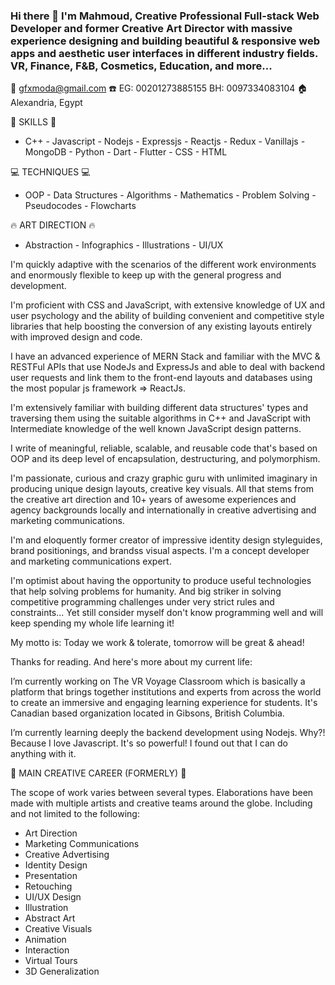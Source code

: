 ### Hi there 👋 I'm Mahmoud, Creative Professional Full-stack Web Developer and former Creative Art Director with massive experience designing and building beautiful & responsive web apps and aesthetic user interfaces in different industry fields. VR, Finance, F&B, Cosmetics, Education, and more...

📧 gfxmoda@gmail.com
☎️ EG: 00201273885155   BH: 0097334083104
🏠 Alexandria, Egypt

🚀 SKILLS 🚀

- C++ - Javascript - Nodejs - Expressjs - Reactjs - Redux - Vanillajs - MongoDB - Python - Dart - Flutter - CSS - HTML

💻 TECHNIQUES 💻

- OOP - Data Structures - Algorithms - Mathematics - Problem Solving - Pseudocodes - Flowcharts

🔥 ART DIRECTION 🔥

- Abstraction - Infographics - Illustrations - UI/UX

I'm quickly adaptive with the scenarios of the different work environments and enormously flexible to keep up with the general progress and development.

I'm proficient with CSS and JavaScript, with extensive knowledge of UX and user psychology and the ability of building convenient and competitive style libraries that help boosting the conversion of any existing layouts entirely with improved design and code.

I have an advanced experience of MERN Stack and familiar with the MVC & RESTFul APIs that use NodeJs and ExpressJs and able to deal with backend user requests and link them to the front-end layouts and databases using the most popular js framework => ReactJs.

I'm extensively familiar with building different data structures' types and traversing them using the suitable algorithms in C++ and JavaScript with Intermediate knowledge of the well known JavaScript design patterns.

I write of meaningful, reliable, scalable, and reusable code that's based on OOP and its deep level of encapsulation, destructuring, and polymorphism.

I'm passionate, curious and crazy graphic guru with unlimited imaginary in producing unique design layouts, creative key visuals. All that stems from the creative art direction and 10+ years of awesome experiences and agency backgrounds locally and internationally in creative advertising and marketing communications.

I'm and eloquently former creator of impressive identity design styleguides, brand positionings, and brandss visual aspects. I'm a concept developer and marketing communications expert.

I'm optimist about having the opportunity to produce useful technologies that help solving problems for humanity. And big striker in solving competitive programming challenges under very strict rules and constraints... Yet still consider myself don't know programming well and will keep spending my whole life learning it!

My motto is:
Today we work & tolerate, tomorrow will be great & ahead!

Thanks for reading. And here's more about my current life:

I’m currently working on The VR Voyage Classroom which is basically a platform that brings together institutions and experts from across the world to create an immersive and engaging learning experience for students. It's Canadian based organization located in Gibsons, British Columbia.

I’m currently learning deeply the backend development using Nodejs. Why?! Because I love Javascript. It's so powerful! I found out that I can do anything with it.

🎨 MAIN CREATIVE CAREER (FORMERLY) 🎨

The scope of work varies between several types. Elaborations have been made with multiple artists and creative teams around the globe. Including and not limited to the following:

- Art Direction
- Marketing Communications
- Creative Advertising
- Identity Design
- Presentation
- Retouching
- UI/UX Design
- Illustration
- Abstract Art
- Creative Visuals
- Animation
- Interaction
- Virtual Tours
- 3D Generalization
